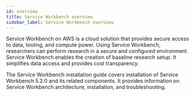 ```yaml
---
id: overview
title: Service Workbench overview
sidebar_label: Service Workbench overview
---
```


Service Workbench on AWS is a cloud solution that provides secure access to data, tooling, and compute power. Using Service Workbench, researchers can perform research in a secure and configured environment. Service Workbench enables the creation of baseline research setup. It simplifies data access and provides cost transparency.

The Service Workbench installation guide covers installation of Service Workbench 5.2.0 and its related components. It provides information on Service Workbench architecture, installation, and troubleshooting.